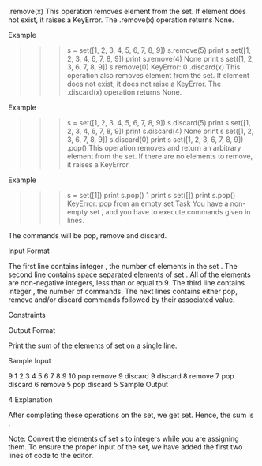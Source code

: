 .remove(x)
This operation removes element  from the set.
If element  does not exist, it raises a KeyError.
The .remove(x) operation returns None.

Example

>>> s = set([1, 2, 3, 4, 5, 6, 7, 8, 9])
>>> s.remove(5)
>>> print s
set([1, 2, 3, 4, 6, 7, 8, 9])
>>> print s.remove(4)
None
>>> print s
set([1, 2, 3, 6, 7, 8, 9])
>>> s.remove(0)
KeyError: 0
.discard(x)
This operation also removes element  from the set.
If element  does not exist, it does not raise a KeyError.
The .discard(x) operation returns None.

Example

>>> s = set([1, 2, 3, 4, 5, 6, 7, 8, 9])
>>> s.discard(5)
>>> print s
set([1, 2, 3, 4, 6, 7, 8, 9])
>>> print s.discard(4)
None
>>> print s
set([1, 2, 3, 6, 7, 8, 9])
>>> s.discard(0)
>>> print s
set([1, 2, 3, 6, 7, 8, 9])
.pop()
This operation removes and return an arbitrary element from the set.
If there are no elements to remove, it raises a KeyError.

Example

>>> s = set([1])
>>> print s.pop()
1
>>> print s
set([])
>>> print s.pop()
KeyError: pop from an empty set
Task
You have a non-empty set , and you have to execute  commands given in  lines.

The commands will be pop, remove and discard.

Input Format

The first line contains integer , the number of elements in the set .
The second line contains  space separated elements of set . All of the elements are non-negative integers, less than or equal to 9.
The third line contains integer , the number of commands.
The next  lines contains either pop, remove and/or discard commands followed by their associated value.

Constraints



Output Format

Print the sum of the elements of set  on a single line.

Sample Input

9
1 2 3 4 5 6 7 8 9
10
pop
remove 9
discard 9
discard 8
remove 7
pop 
discard 6
remove 5
pop 
discard 5
Sample Output

4
Explanation

After completing these  operations on the set, we get set. Hence, the sum is .

Note: Convert the elements of set s to integers while you are assigning them. To ensure the proper input of the set, we have added the first two lines of code to the editor.

